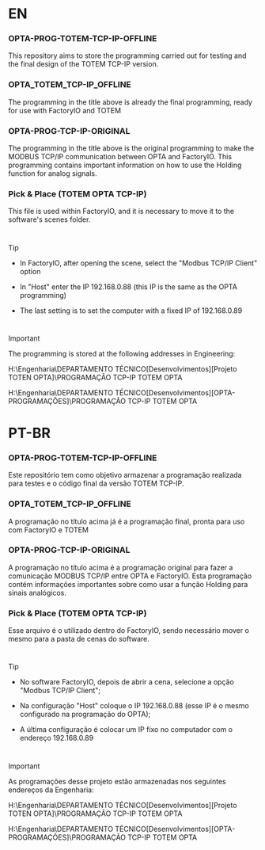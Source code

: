 # EN

### OPTA-PROG-TOTEM-TCP-IP-OFFLINE
This repository aims to store the programming carried out for testing and the final design of the TOTEM TCP-IP version.

### OPTA_TOTEM_TCP-IP_OFFLINE
The programming in the title above is already the final programming, ready for use with FactoryIO and TOTEM

### OPTA-PROG-TCP-IP-ORIGINAL
The programming in the title above is the original programming to make the MODBUS TCP/IP communication between OPTA and FactoryIO. This programming contains important information on how to use the Holding function for analog signals.

### Pick & Place (TOTEM OPTA TCP-IP)
This file is used within FactoryIO, and it is necessary to move it to the software's scenes folder.
#
#
> [!TIP]
> - In FactoryIO, after opening the scene, select the "Modbus TCP/IP Client" option
>
> - In "Host" enter the IP 192.168.0.88 (this IP is the same as the OPTA programming)
>
> - The last setting is to set the computer with a fixed IP of 192.168.0.89
#
#
> [!IMPORTANT]
> The programming is stored at the following addresses in Engineering:
> 
> H:\Engenharia\DEPARTAMENTO TÉCNICO\[Desenvolvimentos]\[Projeto TOTEN OPTA]\PROGRAMAÇÃO TCP-IP TOTEM OPTA
>
> H:\Engenharia\DEPARTAMENTO TÉCNICO\[Desenvolvimentos]\[OPTA-PROGRAMAÇÕES]\PROGRAMAÇÃO TCP-IP TOTEM OPTA

# PT-BR

### OPTA-PROG-TOTEM-TCP-IP-OFFLINE
Este repositório tem como objetivo armazenar a programação realizada para testes e o código final da versão TOTEM TCP-IP.

### OPTA_TOTEM_TCP-IP_OFFLINE
A programação no título acima já é a programação final, pronta para uso com FactoryIO e TOTEM

### OPTA-PROG-TCP-IP-ORIGINAL
A programação no título acima é a programação original para fazer a comunicação MODBUS TCP/IP entre OPTA e FactoryIO. Esta programação contém informações importantes sobre como usar a função Holding para sinais analógicos.

### Pick & Place (TOTEM OPTA TCP-IP)
Esse arquivo é o utilizado dentro do FactoryIO, sendo necessário mover o mesmo para a pasta de cenas do software.
#
#
> [!TIP]
> - No software FactoryIO, depois de abrir a cena, selecione a opção "Modbus TCP/IP Client";
>
> - Na configuração "Host" coloque o IP 192.168.0.88 (esse IP é o mesmo configurado na programação do OPTA);
>
> - A última configuração é colocar um IP fixo no computador com o endereço 192.168.0.89
#
#
> [!IMPORTANT]
> As programações desse projeto estão armazenadas nos seguintes endereços da Engenharia:
> 
> H:\Engenharia\DEPARTAMENTO TÉCNICO\[Desenvolvimentos]\[Projeto TOTEN OPTA]\PROGRAMAÇÃO TCP-IP TOTEM OPTA
>
> H:\Engenharia\DEPARTAMENTO TÉCNICO\[Desenvolvimentos]\[OPTA-PROGRAMAÇÕES]\PROGRAMAÇÃO TCP-IP TOTEM OPTA

